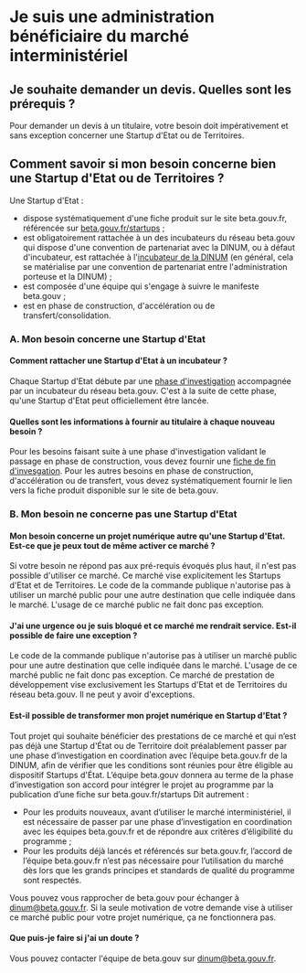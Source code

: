 # Je suis une administration bénéficiaire du marché interministériel

## **Je souhaite demander un devis. Quelles sont les prérequis ?**

Pour demander un devis à un titulaire, votre besoin doit impérativement et sans exception concerner une Startup d'Etat ou de Territoires.

## **Comment savoir si mon besoin concerne bien une Startup d'Etat ou de Territoires ?**

Une Startup d'Etat :

* dispose systématiquement d'une fiche produit sur le site beta.gouv.fr, référencée sur [beta.gouv.fr/startups](https://beta.gouv.fr/startups/) ;
* est obligatoirement rattachée à un des incubateurs du réseau beta.gouv qui dispose d'une convention de partenariat avec la DINUM, ou à défaut d'incubateur, est rattachée à l'[incubateur de la DINUM](../../../../decouvrir-les-guides-des-autres-incubateurs/incubateur-de-la-dinum/) \(en général, cela se matérialise par une convention de partenariat entre l'administration porteuse et la DINUM\) ; 
* est composée d'une équipe qui s'engage à suivre le manifeste beta.gouv ;
* est en phase de construction, d'accélération ou de transfert/consolidation.

### A. Mon besoin concerne une Startup d'Etat

#### **Comment rattacher une Startup d'Etat à un incubateur ?**

Chaque Startup d'Etat débute par une [phase d'investigation](https://beta.gouv.fr/approche/investigation) accompagnée par un incubateur du réseau beta.gouv. C'est à la suite de cette phase, qu'une Startup d'Etat peut officiellement être lancée.

#### **Quelles sont les informations à fournir au titulaire à chaque nouveau besoin ?**

Pour les besoins faisant suite à une phase d'investigation validant le passage en phase de construction, vous devez fournir une [fiche de fin d'invesgation](https://beta.gouv.fr/content/docs/grille_lancement.pdf). Pour les autres besoins en phase de construction, d'accélération ou de transfert, vous devez systématiquement fournir le lien vers la fiche produit disponible sur le site de beta.gouv.

### B. Mon besoin ne concerne pas une Startup d'Etat

#### **Mon besoin concerne un projet numérique autre qu'une Startup d'Etat. Est-ce que je peux tout de même activer ce marché ?**

Si votre besoin ne répond pas aux pré-requis évoqués plus haut, il n'est pas possible d'utiliser ce marché. Ce marché vise explicitement les Startups d'Etat et de Territoires. Le code de la commande publique n'autorise pas à utiliser un marché public pour une autre destination que celle indiquée dans le marché. L'usage de ce marché public ne fait donc pas exception.

#### **J'ai une urgence ou je suis bloqué et ce marché me rendrait service. Est-il possible de faire une exception ?**

Le code de la commande publique n'autorise pas à utiliser un marché public pour une autre destination que celle indiquée dans le marché. L'usage de ce marché public ne fait donc pas exception. Ce marché de prestation de développement vise exclusivement les Startups d'Etat et de Territoires du réseau beta.gouv. Il ne peut y avoir d'exceptions.

#### **Est-il possible de transformer mon projet numérique en Startup d'Etat ?**

Tout projet qui souhaite bénéficier des prestations de ce marché et qui n’est pas déjà une Startup d'État ou de Territoire doit préalablement passer par une phase d’investigation en coordination avec l’équipe beta.gouv.fr de la DINUM, afin de vérifier que les conditions sont réunies pour être éligible au dispositif Startups d'État. L’équipe beta.gouv donnera au terme de la phase d’investigation son accord pour intégrer le projet au programme par la publication d’une fiche sur beta.gouv.fr/startups Dit autrement :

* Pour les produits nouveaux, avant d’utiliser le marché interministériel, il est nécessaire de passer par une phase d’investigation en coordination avec les équipes beta.gouv.fr et de répondre aux critères d’éligibilité du programme ;
* Pour les produits déjà lancés et référencés sur beta.gouv.fr, l’accord de l’équipe beta.gouv.fr n’est pas nécessaire pour l’utilisation du marché dès lors que les grands principes et standards de qualité du programme sont respectés.

Vous pouvez vous rapprocher de beta.gouv pour échanger à dinum@beta.gouv.fr. Si la seule motivation de votre demande vise à utiliser ce marché public pour votre projet numérique, ça ne fonctionnera pas.

#### Que puis-je faire si j'ai un doute ?

Vous pouvez contacter l'équipe de beta.gouv sur dinum@beta.gouv.fr.

